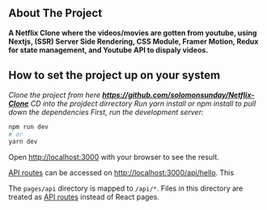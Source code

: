 ## About The Project

**A Netflix Clone where the videos/movies are gotten from youtube, using Nextjs, (SSR) Server Side Rendering, CSS Module, Framer Motion, Redux for state management, and Youtube API to dispaly videos.**

## How to set the project up on your system

_Clone the project from here **https://github.com/solomonsunday/Netflix-Clone**_
_CD into the projdect dirrectory_
_Run yarn install or npm install to pull down the dependencies_
_First, run the development server:_

```bash / terminal
npm run dev
# or
yarn dev
```

Open [http://localhost:3000](http://localhost:3000) with your browser to see the result.

[API routes](https://nextjs.org/docs/api-routes/introduction) can be accessed on [http://localhost:3000/api/hello](http://localhost:3000/api/hello). This

The `pages/api` directory is mapped to `/api/*`. Files in this directory are treated as [API routes](https://nextjs.org/docs/api-routes/introduction) instead of React pages.
